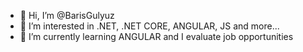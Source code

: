 - 👋 Hi, I’m @BarisGulyuz
- 👀 I’m interested in .NET, .NET CORE, ANGULAR, JS and more...
- 🌱 I’m currently learning ANGULAR and 
I evaluate job opportunities


